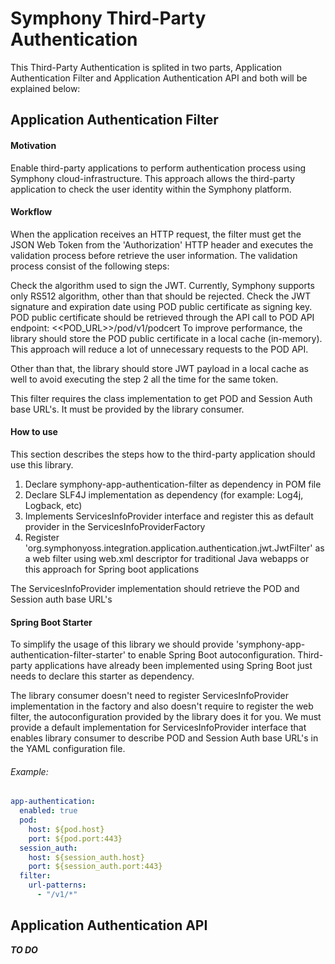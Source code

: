 # Symphony Third-Party Authentication

This Third-Party Authentication is splited in two parts, Application Authentication Filter and 
Application Authentication API and both will be explained below:

## Application Authentication Filter 

#### Motivation
Enable third-party applications to perform authentication process using Symphony cloud-infrastructure. This approach allows the third-party application to check the user identity within the Symphony platform.

#### Workflow
When the application receives an HTTP request, the filter must get the JSON Web Token from the 'Authorization' HTTP header and executes the validation process before retrieve the user information. The validation process consist of the following steps:

Check the algorithm used to sign the JWT. Currently, Symphony supports only RS512 algorithm, other than that should be rejected.
Check the JWT signature and expiration date using POD public certificate as signing key. POD public certificate should be retrieved through the API call to POD API endpoint: <<POD_URL>>/pod/v1/podcert
To improve performance, the library should store the POD public certificate in a local cache (in-memory). This approach will reduce a lot of unnecessary requests to the POD API.

Other than that, the library should store JWT payload in a local cache as well to avoid executing the step 2 all the time for the same token.

This filter requires the class implementation to get POD and Session Auth base URL's. It must be provided by the library consumer.

#### How to use
This section describes the steps how to the third-party application should use this library.

1. Declare symphony-app-authentication-filter as dependency in POM file
2. Declare SLF4J implementation as dependency (for example: Log4j, Logback, etc)
3. Implements ServicesInfoProvider interface and register this as default provider in the ServicesInfoProviderFactory
4. Register 'org.symphonyoss.integration.application.authentication.jwt.JwtFilter' as a web filter using web.xml descriptor for traditional Java webapps or this approach for Spring boot applications

The ServicesInfoProvider implementation should retrieve the POD and Session auth base URL's

#### Spring Boot Starter
To simplify the usage of this library we should provide 'symphony-app-authentication-filter-starter' to enable Spring Boot autoconfiguration. Third-party applications have already been implemented using Spring Boot just needs to declare this starter as dependency.

The library consumer doesn't need to register ServicesInfoProvider implementation in the factory and also doesn't require to register the web filter, the autoconfiguration provided by the library does it for you. We must provide a default implementation for ServicesInfoProvider interface that enables library consumer to describe POD and Session Auth base URL's in the YAML configuration file.

###### Example:

```yaml
app-authentication:
  enabled: true
  pod:
    host: ${pod.host}
    port: ${pod.port:443}
  session_auth:
    host: ${session_auth.host}
    port: ${session_auth.port:443}
  filter:
    url-patterns:
      - "/v1/*"
```

## Application Authentication API
_**TO DO**_